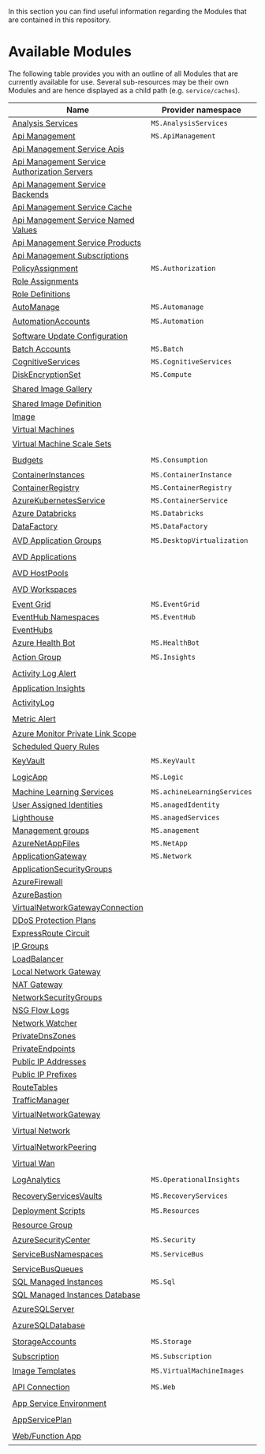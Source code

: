 In this section you can find useful information regarding the Modules that are contained in this repository.

# Available Modules
The following table provides you with an outline of all Modules that are currently available for use. Several sub-resources may be their own Modules and are hence displayed as a child path (e.g. `service/caches`).

<!-- ModuleTableStartMarker -->
| Name | Provider namespace | Resource Type | Bicep |
| - | - | - | - |
| [Analysis Services](https://github.com/Azure/ResourceModules/tree/main/arm/Microsoft.AnalysisServices/servers) | `MS.AnalysisServices` | [servers](https://github.com/Azure/ResourceModules/tree/main/arm/Microsoft.AnalysisServices/servers) |  |
| [Api Management](https://github.com/Azure/ResourceModules/tree/main/arm/Microsoft.ApiManagement/service) | `MS.ApiManagement` | [service](https://github.com/Azure/ResourceModules/tree/main/arm/Microsoft.ApiManagement/service) |  |
| [Api Management Service Apis](https://github.com/Azure/ResourceModules/tree/main/arm/Microsoft.ApiManagement/serviceResources/apis) |  | [service/apis](https://github.com/Azure/ResourceModules/tree/main/arm/Microsoft.ApiManagement/serviceResources/apis) |  |
| [Api Management Service Authorization Servers](https://github.com/Azure/ResourceModules/tree/main/arm/Microsoft.ApiManagement/serviceResources/authorizationServers) |  | [service/authorizationServers](https://github.com/Azure/ResourceModules/tree/main/arm/Microsoft.ApiManagement/serviceResources/authorizationServers) |  |
| [Api Management Service Backends](https://github.com/Azure/ResourceModules/tree/main/arm/Microsoft.ApiManagement/serviceResources/backends) |  | [service/backends](https://github.com/Azure/ResourceModules/tree/main/arm/Microsoft.ApiManagement/serviceResources/backends) |  |
| [Api Management Service Cache](https://github.com/Azure/ResourceModules/tree/main/arm/Microsoft.ApiManagement/serviceResources/caches) |  | [service/caches](https://github.com/Azure/ResourceModules/tree/main/arm/Microsoft.ApiManagement/serviceResources/caches) |  |
| [Api Management Service Named Values](https://github.com/Azure/ResourceModules/tree/main/arm/Microsoft.ApiManagement/serviceResources/namedValues) |  | [service/namedValues](https://github.com/Azure/ResourceModules/tree/main/arm/Microsoft.ApiManagement/serviceResources/namedValues) |  |
| [Api Management Service Products](https://github.com/Azure/ResourceModules/tree/main/arm/Microsoft.ApiManagement/serviceResources/products) |  | [service/products](https://github.com/Azure/ResourceModules/tree/main/arm/Microsoft.ApiManagement/serviceResources/products) |  |
| [Api Management Subscriptions](https://github.com/Azure/ResourceModules/tree/main/arm/Microsoft.ApiManagement/serviceResources/subscriptions) |  | [service/subscriptions](https://github.com/Azure/ResourceModules/tree/main/arm/Microsoft.ApiManagement/serviceResources/subscriptions) |  |
| [PolicyAssignment](https://github.com/Azure/ResourceModules/tree/main/arm/Microsoft.Authorization/policyAssignments) | `MS.Authorization` | [policyAssignments](https://github.com/Azure/ResourceModules/tree/main/arm/Microsoft.Authorization/policyAssignments) |  |
| [Role Assignments](https://github.com/Azure/ResourceModules/tree/main/arm/Microsoft.Authorization/roleAssignments) |  | [roleAssignments](https://github.com/Azure/ResourceModules/tree/main/arm/Microsoft.Authorization/roleAssignments) |  |
| [Role Definitions](https://github.com/Azure/ResourceModules/tree/main/arm/Microsoft.Authorization/roleDefinitions) |  | [roleDefinitions](https://github.com/Azure/ResourceModules/tree/main/arm/Microsoft.Authorization/roleDefinitions) |  |
| [AutoManage](https://github.com/Azure/ResourceModules/tree/main/arm/Microsoft.Automanage/accounts) | `MS.Automanage` | [accounts](https://github.com/Azure/ResourceModules/tree/main/arm/Microsoft.Automanage/accounts) |  |
| [AutomationAccounts](https://github.com/Azure/ResourceModules/tree/main/arm/Microsoft.Automation/automationAccounts) | `MS.Automation` | [automationAccounts](https://github.com/Azure/ResourceModules/tree/main/arm/Microsoft.Automation/automationAccounts) | :heavy_check_mark: |
| [Software Update Configuration](https://github.com/Azure/ResourceModules/tree/main/arm/Microsoft.Automation/automationAccountsResources/softwareUpdateConfigurations) |  | [automationAccounts/softwareUpdateConfigurations](https://github.com/Azure/ResourceModules/tree/main/arm/Microsoft.Automation/automationAccountsResources/softwareUpdateConfigurations) |  |
| [Batch Accounts](https://github.com/Azure/ResourceModules/tree/main/arm/Microsoft.Batch/batchAccounts) | `MS.Batch` | [batchAccounts](https://github.com/Azure/ResourceModules/tree/main/arm/Microsoft.Batch/batchAccounts) |  |
| [CognitiveServices](https://github.com/Azure/ResourceModules/tree/main/arm/Microsoft.CognitiveServices/accounts) | `MS.CognitiveServices` | [accounts](https://github.com/Azure/ResourceModules/tree/main/arm/Microsoft.CognitiveServices/accounts) |  |
| [DiskEncryptionSet](https://github.com/Azure/ResourceModules/tree/main/arm/Microsoft.Compute/diskEncryptionSets) | `MS.Compute` | [diskEncryptionSets](https://github.com/Azure/ResourceModules/tree/main/arm/Microsoft.Compute/diskEncryptionSets) |  |
| [Shared Image Gallery](https://github.com/Azure/ResourceModules/tree/main/arm/Microsoft.Compute/galleries) |  | [galleries](https://github.com/Azure/ResourceModules/tree/main/arm/Microsoft.Compute/galleries) | :heavy_check_mark: |
| [Shared Image Definition](https://github.com/Azure/ResourceModules/tree/main/arm/Microsoft.Compute/galleriesResources/images) |  | [galleries/images](https://github.com/Azure/ResourceModules/tree/main/arm/Microsoft.Compute/galleriesResources/images) |  |
| [Image](https://github.com/Azure/ResourceModules/tree/main/arm/Microsoft.Compute/images) |  | [images](https://github.com/Azure/ResourceModules/tree/main/arm/Microsoft.Compute/images) |  |
| [Virtual Machines](https://github.com/Azure/ResourceModules/tree/main/arm/Microsoft.Compute/virtualMachines) |  | [virtualMachines](https://github.com/Azure/ResourceModules/tree/main/arm/Microsoft.Compute/virtualMachines) |  |
| [Virtual Machine Scale Sets](https://github.com/Azure/ResourceModules/tree/main/arm/Microsoft.Compute/virtualMachineScaleSets) |  | [virtualMachineScaleSets](https://github.com/Azure/ResourceModules/tree/main/arm/Microsoft.Compute/virtualMachineScaleSets) | :heavy_check_mark: |
| [Budgets](https://github.com/Azure/ResourceModules/tree/main/arm/Microsoft.Consumption/budgets) | `MS.Consumption` | [budgets](https://github.com/Azure/ResourceModules/tree/main/arm/Microsoft.Consumption/budgets) | :heavy_check_mark: |
| [ContainerInstances](https://github.com/Azure/ResourceModules/tree/main/arm/Microsoft.ContainerInstance/containerGroups) | `MS.ContainerInstance` | [containerGroups](https://github.com/Azure/ResourceModules/tree/main/arm/Microsoft.ContainerInstance/containerGroups) |  |
| [ContainerRegistry](https://github.com/Azure/ResourceModules/tree/main/arm/Microsoft.ContainerRegistry/registries) | `MS.ContainerRegistry` | [registries](https://github.com/Azure/ResourceModules/tree/main/arm/Microsoft.ContainerRegistry/registries) |  |
| [AzureKubernetesService](https://github.com/Azure/ResourceModules/tree/main/arm/Microsoft.ContainerService/managedClusters) | `MS.ContainerService` | [managedClusters](https://github.com/Azure/ResourceModules/tree/main/arm/Microsoft.ContainerService/managedClusters) |  |
| [Azure Databricks](https://github.com/Azure/ResourceModules/tree/main/arm/Microsoft.Databricks/workspaces) | `MS.Databricks` | [workspaces](https://github.com/Azure/ResourceModules/tree/main/arm/Microsoft.Databricks/workspaces) |  |
| [DataFactory](https://github.com/Azure/ResourceModules/tree/main/arm/Microsoft.DataFactory/factories) | `MS.DataFactory` | [factories](https://github.com/Azure/ResourceModules/tree/main/arm/Microsoft.DataFactory/factories) |  |
| [AVD Application Groups](https://github.com/Azure/ResourceModules/tree/main/arm/Microsoft.DesktopVirtualization/applicationgroups) | `MS.DesktopVirtualization` | [applicationgroups](https://github.com/Azure/ResourceModules/tree/main/arm/Microsoft.DesktopVirtualization/applicationgroups) | :heavy_check_mark: |
| [AVD Applications](https://github.com/Azure/ResourceModules/tree/main/arm/Microsoft.DesktopVirtualization/applicationGroupsResources/applications) |  | [applicationGroups/applications](https://github.com/Azure/ResourceModules/tree/main/arm/Microsoft.DesktopVirtualization/applicationGroupsResources/applications) | :heavy_check_mark: |
| [AVD HostPools](https://github.com/Azure/ResourceModules/tree/main/arm/Microsoft.DesktopVirtualization/hostpools) |  | [hostpools](https://github.com/Azure/ResourceModules/tree/main/arm/Microsoft.DesktopVirtualization/hostpools) | :heavy_check_mark: |
| [AVD Workspaces](https://github.com/Azure/ResourceModules/tree/main/arm/Microsoft.DesktopVirtualization/workspaces) |  | [workspaces](https://github.com/Azure/ResourceModules/tree/main/arm/Microsoft.DesktopVirtualization/workspaces) | :heavy_check_mark: |
| [Event Grid](https://github.com/Azure/ResourceModules/tree/main/arm/Microsoft.EventGrid/topics) | `MS.EventGrid` | [topics](https://github.com/Azure/ResourceModules/tree/main/arm/Microsoft.EventGrid/topics) |  |
| [EventHub Namespaces](https://github.com/Azure/ResourceModules/tree/main/arm/Microsoft.EventHub/namespaces) | `MS.EventHub` | [namespaces](https://github.com/Azure/ResourceModules/tree/main/arm/Microsoft.EventHub/namespaces) |  |
| [EventHubs](https://github.com/Azure/ResourceModules/tree/main/arm/Microsoft.EventHub/namespacesResources/eventhubs) |  | [namespaces/eventhubs](https://github.com/Azure/ResourceModules/tree/main/arm/Microsoft.EventHub/namespacesResources/eventhubs) |  |
| [Azure Health Bot](https://github.com/Azure/ResourceModules/tree/main/arm/Microsoft.HealthBot/healthBots) | `MS.HealthBot` | [healthBots](https://github.com/Azure/ResourceModules/tree/main/arm/Microsoft.HealthBot/healthBots) |  |
| [Action Group](https://github.com/Azure/ResourceModules/tree/main/arm/Microsoft.Insights/actionGroups) | `MS.Insights` | [actionGroups](https://github.com/Azure/ResourceModules/tree/main/arm/Microsoft.Insights/actionGroups) | :heavy_check_mark: |
| [Activity Log Alert](https://github.com/Azure/ResourceModules/tree/main/arm/Microsoft.Insights/activityLogAlerts) |  | [activityLogAlerts](https://github.com/Azure/ResourceModules/tree/main/arm/Microsoft.Insights/activityLogAlerts) | :heavy_check_mark: |
| [Application Insights](https://github.com/Azure/ResourceModules/tree/main/arm/Microsoft.Insights/components) |  | [components](https://github.com/Azure/ResourceModules/tree/main/arm/Microsoft.Insights/components) |  |
| [ActivityLog](https://github.com/Azure/ResourceModules/tree/main/arm/Microsoft.Insights/diagnosticSettings) |  | [diagnosticSettings](https://github.com/Azure/ResourceModules/tree/main/arm/Microsoft.Insights/diagnosticSettings) | :heavy_check_mark: |
| [Metric Alert](https://github.com/Azure/ResourceModules/tree/main/arm/Microsoft.Insights/metricAlerts) |  | [metricAlerts](https://github.com/Azure/ResourceModules/tree/main/arm/Microsoft.Insights/metricAlerts) | :heavy_check_mark: |
| [Azure Monitor Private Link Scope](https://github.com/Azure/ResourceModules/tree/main/arm/Microsoft.Insights/privateLinkScopes) |  | [privateLinkScopes](https://github.com/Azure/ResourceModules/tree/main/arm/Microsoft.Insights/privateLinkScopes) |  |
| [Scheduled Query Rules](https://github.com/Azure/ResourceModules/tree/main/arm/Microsoft.Insights/scheduledQueryRules) |  | [scheduledQueryRules](https://github.com/Azure/ResourceModules/tree/main/arm/Microsoft.Insights/scheduledQueryRules) |  |
| [KeyVault](https://github.com/Azure/ResourceModules/tree/main/arm/Microsoft.KeyVault/vaults) | `MS.KeyVault` | [vaults](https://github.com/Azure/ResourceModules/tree/main/arm/Microsoft.KeyVault/vaults) | :heavy_check_mark: |
| [LogicApp](https://github.com/Azure/ResourceModules/tree/main/arm/Microsoft.Logic/workflows) | `MS.Logic` | [workflows](https://github.com/Azure/ResourceModules/tree/main/arm/Microsoft.Logic/workflows) | :heavy_check_mark: |
| [Machine Learning Services](https://github.com/Azure/ResourceModules/tree/main/arm/Microsoft.MachineLearningServices/workspaces) | `MS.achineLearningServices` | [workspaces](https://github.com/Azure/ResourceModules/tree/main/arm/Microsoft.MachineLearningServices/workspaces) |  |
| [User Assigned Identities](https://github.com/Azure/ResourceModules/tree/main/arm/Microsoft.ManagedIdentity/userAssignedIdentities) | `MS.anagedIdentity` | [userAssignedIdentities](https://github.com/Azure/ResourceModules/tree/main/arm/Microsoft.ManagedIdentity/userAssignedIdentities) |  |
| [Lighthouse](https://github.com/Azure/ResourceModules/tree/main/arm/Microsoft.ManagedServices/registrationDefinitions) | `MS.anagedServices` | [registrationDefinitions](https://github.com/Azure/ResourceModules/tree/main/arm/Microsoft.ManagedServices/registrationDefinitions) |  |
| [Management groups](https://github.com/Azure/ResourceModules/tree/main/arm/Microsoft.Management/managementGroups) | `MS.anagement` | [managementGroups](https://github.com/Azure/ResourceModules/tree/main/arm/Microsoft.Management/managementGroups) |  |
| [AzureNetAppFiles](https://github.com/Azure/ResourceModules/tree/main/arm/Microsoft.NetApp/netAppAccounts) | `MS.NetApp` | [netAppAccounts](https://github.com/Azure/ResourceModules/tree/main/arm/Microsoft.NetApp/netAppAccounts) |  |
| [ApplicationGateway](https://github.com/Azure/ResourceModules/tree/main/arm/Microsoft.Network/applicationGateways) | `MS.Network` | [applicationGateways](https://github.com/Azure/ResourceModules/tree/main/arm/Microsoft.Network/applicationGateways) |  |
| [ApplicationSecurityGroups](https://github.com/Azure/ResourceModules/tree/main/arm/Microsoft.Network/applicationSecurityGroups) |  | [applicationSecurityGroups](https://github.com/Azure/ResourceModules/tree/main/arm/Microsoft.Network/applicationSecurityGroups) |  |
| [AzureFirewall](https://github.com/Azure/ResourceModules/tree/main/arm/Microsoft.Network/azureFirewalls) |  | [azureFirewalls](https://github.com/Azure/ResourceModules/tree/main/arm/Microsoft.Network/azureFirewalls) |  |
| [AzureBastion](https://github.com/Azure/ResourceModules/tree/main/arm/Microsoft.Network/bastionHosts) |  | [bastionHosts](https://github.com/Azure/ResourceModules/tree/main/arm/Microsoft.Network/bastionHosts) |  |
| [VirtualNetworkGatewayConnection](https://github.com/Azure/ResourceModules/tree/main/arm/Microsoft.Network/connections) |  | [connections](https://github.com/Azure/ResourceModules/tree/main/arm/Microsoft.Network/connections) |  |
| [DDoS Protection Plans](https://github.com/Azure/ResourceModules/tree/main/arm/Microsoft.Network/ddosProtectionPlans) |  | [ddosProtectionPlans](https://github.com/Azure/ResourceModules/tree/main/arm/Microsoft.Network/ddosProtectionPlans) |  |
| [ExpressRoute Circuit](https://github.com/Azure/ResourceModules/tree/main/arm/Microsoft.Network/expressRouteCircuits) |  | [expressRouteCircuits](https://github.com/Azure/ResourceModules/tree/main/arm/Microsoft.Network/expressRouteCircuits) |  |
| [IP Groups](https://github.com/Azure/ResourceModules/tree/main/arm/Microsoft.Network/ipGroups) |  | [ipGroups](https://github.com/Azure/ResourceModules/tree/main/arm/Microsoft.Network/ipGroups) |  |
| [LoadBalancer](https://github.com/Azure/ResourceModules/tree/main/arm/Microsoft.Network/loadBalancers) |  | [loadBalancers](https://github.com/Azure/ResourceModules/tree/main/arm/Microsoft.Network/loadBalancers) |  |
| [Local Network Gateway](https://github.com/Azure/ResourceModules/tree/main/arm/Microsoft.Network/localNetworkGateways) |  | [localNetworkGateways](https://github.com/Azure/ResourceModules/tree/main/arm/Microsoft.Network/localNetworkGateways) |  |
| [NAT Gateway](https://github.com/Azure/ResourceModules/tree/main/arm/Microsoft.Network/natGateways) |  | [natGateways](https://github.com/Azure/ResourceModules/tree/main/arm/Microsoft.Network/natGateways) |  |
| [NetworkSecurityGroups](https://github.com/Azure/ResourceModules/tree/main/arm/Microsoft.Network/networkSecurityGroups) |  | [networkSecurityGroups](https://github.com/Azure/ResourceModules/tree/main/arm/Microsoft.Network/networkSecurityGroups) |  |
| [NSG Flow Logs](https://github.com/Azure/ResourceModules/tree/main/arm/Microsoft.Network/networkWatcherFlowLogs) |  | [networkWatcherFlowLogs](https://github.com/Azure/ResourceModules/tree/main/arm/Microsoft.Network/networkWatcherFlowLogs) |  |
| [Network Watcher](https://github.com/Azure/ResourceModules/tree/main/arm/Microsoft.Network/networkWatchers) |  | [networkWatchers](https://github.com/Azure/ResourceModules/tree/main/arm/Microsoft.Network/networkWatchers) |  |
| [PrivateDnsZones](https://github.com/Azure/ResourceModules/tree/main/arm/Microsoft.Network/privateDnsZones) |  | [privateDnsZones](https://github.com/Azure/ResourceModules/tree/main/arm/Microsoft.Network/privateDnsZones) |  |
| [PrivateEndpoints](https://github.com/Azure/ResourceModules/tree/main/arm/Microsoft.Network/privateEndpoints) |  | [privateEndpoints](https://github.com/Azure/ResourceModules/tree/main/arm/Microsoft.Network/privateEndpoints) |  |
| [Public IP Addresses](https://github.com/Azure/ResourceModules/tree/main/arm/Microsoft.Network/publicIPAddresses) |  | [publicIPAddresses](https://github.com/Azure/ResourceModules/tree/main/arm/Microsoft.Network/publicIPAddresses) |  |
| [Public IP Prefixes](https://github.com/Azure/ResourceModules/tree/main/arm/Microsoft.Network/publicIPPrefixes) |  | [publicIPPrefixes](https://github.com/Azure/ResourceModules/tree/main/arm/Microsoft.Network/publicIPPrefixes) |  |
| [RouteTables](https://github.com/Azure/ResourceModules/tree/main/arm/Microsoft.Network/routeTables) |  | [routeTables](https://github.com/Azure/ResourceModules/tree/main/arm/Microsoft.Network/routeTables) |  |
| [TrafficManager](https://github.com/Azure/ResourceModules/tree/main/arm/Microsoft.Network/trafficmanagerprofiles) |  | [trafficmanagerprofiles](https://github.com/Azure/ResourceModules/tree/main/arm/Microsoft.Network/trafficmanagerprofiles) |  |
| [VirtualNetworkGateway](https://github.com/Azure/ResourceModules/tree/main/arm/Microsoft.Network/virtualNetworkGateways) |  | [virtualNetworkGateways](https://github.com/Azure/ResourceModules/tree/main/arm/Microsoft.Network/virtualNetworkGateways) | :heavy_check_mark: |
| [Virtual Network](https://github.com/Azure/ResourceModules/tree/main/arm/Microsoft.Network/virtualNetworks) |  | [virtualNetworks](https://github.com/Azure/ResourceModules/tree/main/arm/Microsoft.Network/virtualNetworks) | :heavy_check_mark: |
| [VirtualNetworkPeering](https://github.com/Azure/ResourceModules/tree/main/arm/Microsoft.Network/virtualNetworksResources/virtualNetworkPeerings) |  | [virtualNetworks/virtualNetworkPeerings](https://github.com/Azure/ResourceModules/tree/main/arm/Microsoft.Network/virtualNetworksResources/virtualNetworkPeerings) | :heavy_check_mark: |
| [Virtual Wan](https://github.com/Azure/ResourceModules/tree/main/arm/Microsoft.Network/virtualWans) |  | [virtualWans](https://github.com/Azure/ResourceModules/tree/main/arm/Microsoft.Network/virtualWans) | :heavy_check_mark: |
| [LogAnalytics](https://github.com/Azure/ResourceModules/tree/main/arm/Microsoft.OperationalInsights/workspaces) | `MS.OperationalInsights` | [workspaces](https://github.com/Azure/ResourceModules/tree/main/arm/Microsoft.OperationalInsights/workspaces) | :heavy_check_mark: |
| [RecoveryServicesVaults](https://github.com/Azure/ResourceModules/tree/main/arm/Microsoft.RecoveryServices/vaults) | `MS.RecoveryServices` | [vaults](https://github.com/Azure/ResourceModules/tree/main/arm/Microsoft.RecoveryServices/vaults) | :heavy_check_mark: |
| [Deployment Scripts](https://github.com/Azure/ResourceModules/tree/main/arm/Microsoft.Resources/deploymentScripts) | `MS.Resources` | [deploymentScripts](https://github.com/Azure/ResourceModules/tree/main/arm/Microsoft.Resources/deploymentScripts) |  |
| [Resource Group](https://github.com/Azure/ResourceModules/tree/main/arm/Microsoft.Resources/resourceGroups) |  | [resourceGroups](https://github.com/Azure/ResourceModules/tree/main/arm/Microsoft.Resources/resourceGroups) | :heavy_check_mark: |
| [AzureSecurityCenter](https://github.com/Azure/ResourceModules/tree/main/arm/Microsoft.Security/azureSecurityCenter) | `MS.Security` | [azureSecurityCenter](https://github.com/Azure/ResourceModules/tree/main/arm/Microsoft.Security/azureSecurityCenter) |  |
| [ServiceBusNamespaces](https://github.com/Azure/ResourceModules/tree/main/arm/Microsoft.ServiceBus/namespaces) | `MS.ServiceBus` | [namespaces](https://github.com/Azure/ResourceModules/tree/main/arm/Microsoft.ServiceBus/namespaces) | :heavy_check_mark: |
| [ServiceBusQueues](https://github.com/Azure/ResourceModules/tree/main/arm/Microsoft.ServiceBus/namespacesResources/queues) |  | [namespaces/queues](https://github.com/Azure/ResourceModules/tree/main/arm/Microsoft.ServiceBus/namespacesResources/queues) |  |
| [SQL Managed Instances](https://github.com/Azure/ResourceModules/tree/main/arm/Microsoft.Sql/managedInstances) | `MS.Sql` | [managedInstances](https://github.com/Azure/ResourceModules/tree/main/arm/Microsoft.Sql/managedInstances) |  |
| [SQL Managed Instances Database](https://github.com/Azure/ResourceModules/tree/main/arm/Microsoft.Sql/managedInstancesResources/databases) |  | [managedInstances/databases](https://github.com/Azure/ResourceModules/tree/main/arm/Microsoft.Sql/managedInstancesResources/databases) |  |
| [AzureSQLServer](https://github.com/Azure/ResourceModules/tree/main/arm/Microsoft.Sql/servers) |  | [servers](https://github.com/Azure/ResourceModules/tree/main/arm/Microsoft.Sql/servers) | :heavy_check_mark: |
| [AzureSQLDatabase](https://github.com/Azure/ResourceModules/tree/main/arm/Microsoft.Sql/serversResources/databases) |  | [servers/databases](https://github.com/Azure/ResourceModules/tree/main/arm/Microsoft.Sql/serversResources/databases) | :heavy_check_mark: |
| [StorageAccounts](https://github.com/Azure/ResourceModules/tree/main/arm/Microsoft.Storage/storageAccounts) | `MS.Storage` | [storageAccounts](https://github.com/Azure/ResourceModules/tree/main/arm/Microsoft.Storage/storageAccounts) | :heavy_check_mark: |
| [Subscription](https://github.com/Azure/ResourceModules/tree/main/arm/Microsoft.Subscription/aliases) | `MS.Subscription` | [aliases](https://github.com/Azure/ResourceModules/tree/main/arm/Microsoft.Subscription/aliases) |  |
| [Image Templates](https://github.com/Azure/ResourceModules/tree/main/arm/Microsoft.VirtualMachineImages/imageTemplates) | `MS.VirtualMachineImages` | [imageTemplates](https://github.com/Azure/ResourceModules/tree/main/arm/Microsoft.VirtualMachineImages/imageTemplates) | :heavy_check_mark: |
| [API Connection](https://github.com/Azure/ResourceModules/tree/main/arm/Microsoft.Web/connections) | `MS.Web` | [connections](https://github.com/Azure/ResourceModules/tree/main/arm/Microsoft.Web/connections) | :heavy_check_mark: |
| [App Service Environment](https://github.com/Azure/ResourceModules/tree/main/arm/Microsoft.Web/hostingEnvironments) |  | [hostingEnvironments](https://github.com/Azure/ResourceModules/tree/main/arm/Microsoft.Web/hostingEnvironments) | :heavy_check_mark: |
| [AppServicePlan](https://github.com/Azure/ResourceModules/tree/main/arm/Microsoft.Web/serverfarms) |  | [serverfarms](https://github.com/Azure/ResourceModules/tree/main/arm/Microsoft.Web/serverfarms) | :heavy_check_mark: |
| [Web/Function App](https://github.com/Azure/ResourceModules/tree/main/arm/Microsoft.Web/sites) |  | [sites](https://github.com/Azure/ResourceModules/tree/main/arm/Microsoft.Web/sites) | :heavy_check_mark: |
<!-- ModuleTableEndMarker -->